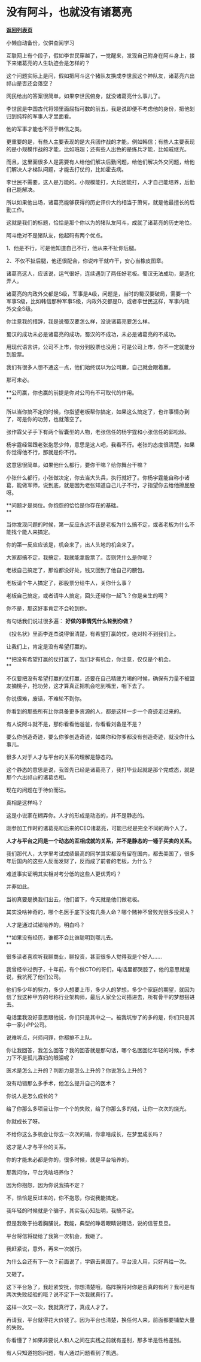 # 没有阿斗，也就没有诸葛亮

[**返回列表页**](/gzh/记忆承载3)

小懒自动备份，仅供查阅学习

互联网上有个段子，假如李世民穿越了，一觉醒来，发现自己附身在阿斗身上，接下来诸葛亮的人生轨迹会是怎样的？  

这个问题实际上是问，假如把阿斗这个猪队友换成李世民这个神队友，诸葛亮六出祁山是否还会落空？

网民给出的答案很简单，如果李世民俯身，就没诸葛亮什么事儿了。  

李世民是中国古代将领里面屈指可数的前五，我是说即便不考虑他的身份，把他划归到纯粹的军事人才里面看。

他的军事才能也不亚于韩信之类。  

更重要的是，有些人主要表现的是大兵团作战的才能，例如韩信；有些人主要表现的是小规模作战的才能，比如班超；还有些人出色的是练兵才能，比如戚继光。  

而且，这里面很多人是需要有人给他们解决后勤问题，给他们解决外交问题，给他们解决人才梯队问题，才能去打仗的，比如霍去病。  

李世民不需要，这人是万能的。小规模能打，大兵团能打，人才自己能培养，后勤自己能解决。  

所以如果他出场，诸葛亮能够获得的历史评价大约相当于萧何，就是他最擅长的后勤工作。

这就是我们的标题，恰恰是那个你以为的猪队友阿斗，成就了诸葛亮的历史地位。  

阿斗绝对不是猪队友，他起码有两个优点。

1、他是不行，可是他知道自己不行，他从来不扯你后腿。

2、不仅不扯后腿，他还很配合，你说咋干就咋干，安心当橡皮图章。

诸葛亮这人，应该说，运气很好，连续遇到了两任好老板。蜀汉无法成功，是造化弄人。  

诸葛亮的内政外交都是S级，军事是A级，问题是，当时的蜀汉要破局，需要一个军事S级，比如韩信那种军事S级，内政外交都是D，或者李世民这样，军事内政外交全S级。  

你注意我的措辞，我是说蜀汉要怎么样，没说诸葛亮要怎么样。  

蜀汉的成功未必是诸葛亮的成功，蜀汉的不成功，未必是诸葛亮的不成功。  

用现代语言讲，公司不上市，你分到股票也没用；可是公司上市，你不一定就能分到股票。  

我们有很多人想不通这一点，他们始终误以为公司赢，自己就会跟着赢。  

那可未必。

 **公司赢，你也赢的前提是你对公司有不可取代的作用。  
**

所以当你搞不定的时候，你指望老板帮你搞定，如果这么搞定了，也许事情办到了，可是你的功劳，也就落空了。  

张作霖父子手下有两个智囊型的人物，老张信任的杨宇霆和小张信任的郭松龄。

杨宇霆经常跟老张抱怨少帅，意思是这人吧，我看不行。老张的态度很清楚，如果你觉得他不行，那就是你不行。

这意思很简单，如果他什么都行，要你干嘛？给你舞台干嘛？  

小张什么都行，小张做决定，你去当大头兵，执行就好了。你杨宇霆能自称小诸葛，能做军师，说到底，就是因为老张知道自己儿子不行，才指望你去给他擦屁股呀。

 **问题才是岗位。你抱怨的恰恰是你存在的基础。  
**

当你发现问题的时候，第一反应永远不该是老板为什么搞不定，或者老板为什么不能找个能人来搞定。  

你的第一反应应该是，机会来了，出人头地的机会来了。

大家都搞不定，我搞定，我就能拿股票了。否则凭什么是你呢？

老板自己搞定了，那谁都没好处，钱又回到了他自己的腰包。  

老板请个牛人搞定了，那股票分给牛人，关你什么事？

老板自己搞定，或者请牛人搞定，回头还带你一起飞？你是亲生的啊？  

你不是，那这好事肯定不会轮到你。  

有句话我们说过很多遍： **好做的事情凭什么轮到你做？**  

《投名状》里面李连杰说得很清楚，有希望打赢的仗，绝对轮不到我们上。  

让我们上，肯定是没有希望打赢的。  

 **把没有希望打赢的仗打赢了，我们才有机会，你注意，仅仅是个机会。  
**

不仅要把没有希望打赢的仗打赢，还要在自己精疲力竭的时候，确保有力量不被盟友摘桃子，抢功劳，这才算真正把机会吃到嘴里，咽下去了。

你说很难，废话，不难轮不到你。  

你看到的那些所有比你具备更多资源的人，都是这样一步一个奇迹走过来的。  

有人说阿斗就不是，那你看看他爸爸，你看看刘备是不是？

要么你创造奇迹，要么你爹创造奇迹，如果你和你爹都没有创造奇迹，就没你什么事儿。

很多人对于人才与平台的关系的理解是静态的。  

这个静态的意思是说，我首先已经是诸葛亮了，我打毕业起就是那个完成态，就是那个六出祁山的诸葛丞相。  

现在的问题在于待价而沽。  

真相是这样吗？

这是小说家在糊弄你。人才的形成是动态的，并不是静态的。

刚参加工作时的诸葛亮和后来的CEO诸葛亮，可能已经是完全不同的两个人了。  

 **人才与平台之间是一个动态的互相成就的关系，并不是静态的一锤子买卖的关系。**

我们那代人，大学里考试成绩最高的同学其实都没有留在国内，都去美国了，很多年后国内的这些人反而发财了，反而成了前者的老板，为什么？  

难道事实证明其实相对考分低的这些人更优秀吗？  

并非如此。  

当初真要是换我们出去，他们留下，今天就是他们做老板。  

其实没啥神奇的，哪个名医手底下没有几条人命？哪个赌神不曾败光很多投资人？

人才是通过试错培养的，明白吗？  

 **如果没有经历，谁都不会比谁聪明到哪儿去。  
**

很多读者喜欢听我聊商业，聊投资，甚至很多人觉得我是个好人......  

我曾经举过例子，十年前，有个做CTO的哥们，电话里都哭腔了，他的意思就是说，我坑死了他们公司。

他们多少年的努力，多少人想要上市，多少人的梦想，多少个家庭的期望，就因为信了我这种甲方的号称行业架构师，最后人家全公司搭进去，所有骨干的梦想搭进去。  

电话里我没好意思跟他说，你们只是其中之一。被我坑惨了的多的是，你们只是其中一家小PP公司。

说难听点，兴师问罪，你都排不上队。

你让我回答，我怎么回答？我的回答就是那句话，哪个名医回忆年轻的时候，手术刀下不是孤儿寡妇的眼泪呢？  

医术是怎么上升的？判断力是怎么上升的？你说怎么上升的？  

没有动错那么多手术，他怎么提升自己的医术？  

你说人是怎么成长的？  

给了你那么多项目让你一个个的失败，给了你那么多的钱，让你一次次的烧光。

你就成长了呀。  

不给你这么多机会让你去一次次的输，你拿啥成长，在梦里成长吗？  

这才是人才与平台的关系。  

你的才能未必都是你的，很多时候，就是平台培养的。  

那我问你，平台凭啥培养你？

因为你抱怨，因为你说我搞不定？  

不，恰恰是反过来的，你不抱怨，你说我能搞定。

我年轻的时候就是个骗子，其实我心知肚明，我搞不定。  

但是我敢于拍着胸脯说，我能，典型的睁着眼睛说瞎话，说的信誓旦旦。  

平台将信将疑给了我第一次机会，我砸了。  

我赶紧说，意外，再来一次就行。  

为什么会还有下一次？前面说了，学霸去美国了。平台没人用，只好再给一次。  

又砸了。  

这下平台急了，我赶紧安抚，你想清楚哦，临阵换将对你是否真的有利？我可是有两次失败经验的哦？说不定下一次我就真行了。  

这样一次又一次，我就真行了，真成人才了。

再请我，平台就得花大价钱了。因为平台也清楚，换任何人来，前面都要铺垫大量的失败。

你看懂了？如果非要说人和人之间在实践之前就有差别，那多半是性格差别。  

有人只知道抱怨问题，有人通过问题看到了机遇。

